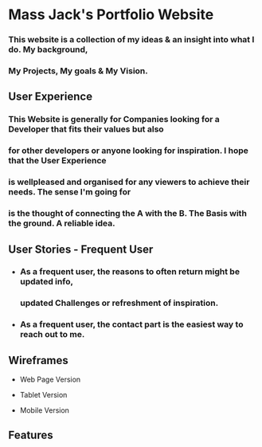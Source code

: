 # Mass Jack's Portfolio Website
### This website is a collection of my ideas & an insight into what I do. My background, 
### My Projects, My goals & My Vision.



## User Experience
### This Website is generally for Companies looking for a Developer that fits their values but also 
### for other developers or anyone looking for inspiration. I hope that the User Experience 
### is wellpleased and organised for any viewers to achieve their needs. The sense I'm going for 
### is the thought of connecting the A with the B. The Basis with the ground. A reliable idea.

## User Stories - Frequent User
* ### As a frequent user, the reasons to often return might be updated info, 
  ### updated Challenges or refreshment of inspiration.
* ### As a frequent user, the contact part is the easiest way to reach out to me.

## Wireframes 
* Web Page Version

* Tablet Version 

* Mobile Version

## Features
